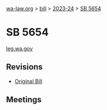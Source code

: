 [wa-law.org](/) > [bill](/bill/) > [2023-24](/bill/2023-24/) > [SB 5654](/bill/2023-24/sb/5654/)

# SB 5654
[leg.wa.gov](https://app.leg.wa.gov/billsummary?BillNumber=5654&Year=2023&Initiative=false)

## Revisions
* [Original Bill](1/)

## Meetings